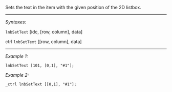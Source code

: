 Sets the text in the item with the given position of the 2D listbox.


---
*Syntaxes:*

`lnbSetText` [idc, [row, column], data]

ctrl `lnbSetText` [<nowiki/>[row, column], data]

---
*Example 1:*

```sqf
lnbSetText [101, [0,1], "#1"];
```

*Example 2:*

```sqf
_ctrl lnbSetText [[0,1], "#1"];
```